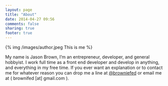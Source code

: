 ```yaml
---
layout: page
title: "About"
date: 2014-04-27 09:56
comments: false
sharing: true
footer: true
---
```


{% img /images/author.jpeg This is me %} 

<p>
My name is Jason Brown, I’m an entrepreneur, developer, and general hobbyist. I work full time as a front end developer and develop in anything, and everything in my free time. If you ever want an explanation or to contact me for whatever reason you can drop me a line at <a href="http://twitter.com/browniefed">@browniefed</a> or email me at ( brownifed [at] gmail.com ). 
</p>